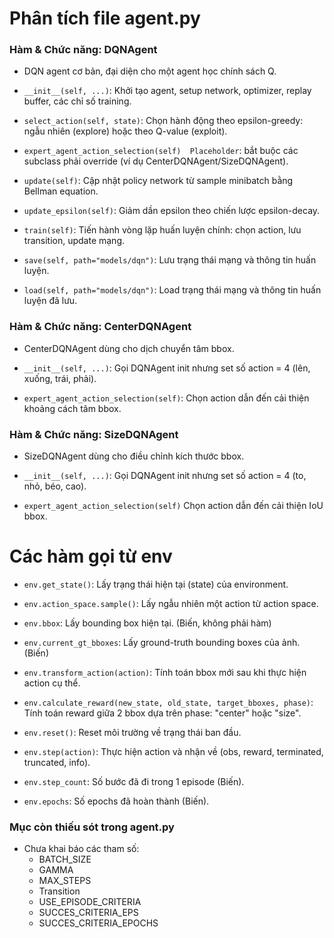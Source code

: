 # Phân tích file agent.py


### Hàm & 	                                                Chức năng: **DQNAgent**
- DQN agent cơ bản, đại diện cho một agent học chính sách Q.

- `__init__(self, ...)`:	                                Khởi tạo agent, setup network, optimizer, replay buffer, các chỉ số training.

- `select_action(self, state)`:                             Chọn hành động theo epsilon-greedy: ngẫu nhiên (explore) hoặc theo Q-value (exploit).

- `expert_agent_action_selection(self)	Placeholder`:       bắt buộc các subclass phải override (ví dụ CenterDQNAgent/SizeDQNAgent).

- `update(self)`:	                                        Cập nhật policy network từ sample minibatch bằng Bellman equation.

- `update_epsilon(self)`:	                                Giảm dần epsilon theo chiến lược epsilon-decay.

- `train(self)`:	                                        Tiến hành vòng lặp huấn luyện chính: chọn action, lưu transition, update mạng.

- `save(self, path="models/dqn")`:	                        Lưu trạng thái mạng và thông tin huấn luyện.

- `load(self, path="models/dqn")`:	                        Load trạng thái mạng và thông tin huấn luyện đã lưu.




### Hàm & 	                                                Chức năng: **CenterDQNAgent**
- CenterDQNAgent dùng cho dịch chuyển tâm bbox.

- `__init__(self, ...)`:	                                Gọi DQNAgent init nhưng set số action = 4 (lên, xuống, trái, phải).

- `expert_agent_action_selection(self)`:                    Chọn action dẫn đến cải thiện khoảng cách tâm bbox.



### Hàm & 	                                                Chức năng: **SizeDQNAgent**
- SizeDQNAgent dùng cho điều chỉnh kích thước bbox.

- `__init__(self, ...)`:                                    Gọi DQNAgent init nhưng set số action = 4 (to, nhỏ, béo, cao).

- `expert_agent_action_selection(self)`                 	Chọn action dẫn đến cải thiện IoU bbox.



# Các hàm gọi từ env

- `env.get_state()`:            	                                    Lấy trạng thái hiện tại (state) của environment.

- `env.action_space.sample()`:	                                        Lấy ngẫu nhiên một action từ action space.

- `env.bbox`:	                                                        Lấy bounding box hiện tại. (Biến, không phải hàm)

- `env.current_gt_bboxes`:      	                                    Lấy ground-truth bounding boxes của ảnh. (Biến)

- `env.transform_action(action)`:	                                    Tính toán bbox mới sau khi thực hiện action cụ thể.

- `env.calculate_reward(new_state, old_state, target_bboxes, phase)`: 	Tính toán reward giữa 2 bbox dựa trên phase: "center" hoặc "size".


- `env.reset()`:                                                    	Reset môi trường về trạng thái ban đầu.

- `env.step(action)`:                                               	Thực hiện action và nhận về (obs, reward, terminated, truncated, info).

- `env.step_count`:                                                 	Số bước đã đi trong 1 episode (Biến).

- `env.epochs`:                                                     	Số epochs đã hoàn thành (Biến).


### Mục còn thiếu sót trong agent.py

- Chưa khai báo các tham số:
  - BATCH_SIZE
  - GAMMA
  - MAX_STEPS
  - Transition
  - USE_EPISODE_CRITERIA
  - SUCCES_CRITERIA_EPS
  - SUCCES_CRITERIA_EPOCHS